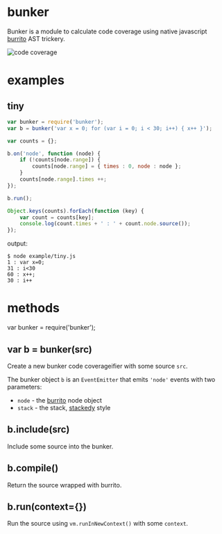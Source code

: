 bunker
======

Bunker is a module to calculate code coverage using native javascript
[burrito](https://github.com/substack/node-burrito) AST trickery.

![code coverage](http://substack.net/images/code_coverage.png)

examples
========

tiny
----

````javascript
var bunker = require('bunker');
var b = bunker('var x = 0; for (var i = 0; i < 30; i++) { x++ }');

var counts = {};

b.on('node', function (node) {
    if (!counts[node.range]) {
        counts[node.range] = { times : 0, node : node };
    }
    counts[node.range].times ++;
});

b.run();

Object.keys(counts).forEach(function (key) {
    var count = counts[key];
    console.log(count.times + ' : ' + count.node.source());
});
````

output:

    $ node example/tiny.js 
    1 : var x=0;
    31 : i<30
    60 : x++;
    30 : i++

methods
=======

var bunker = require('bunker');

var b = bunker(src)
-------------------

Create a new bunker code coverageifier with some source `src`.

The bunker object `b` is an `EventEmitter` that emits `'node'` events with two
parameters:

* `node` - the [burrito](https://github.com/substack/node-burrito) node object
* `stack` - the stack, [stackedy](https://github.com/substack/node-stackedy) style

b.include(src)
--------------

Include some source into the bunker.

b.compile()
-----------

Return the source wrapped with burrito.

b.run(context={})
-----------------

Run the source using `vm.runInNewContext()` with some `context`.
